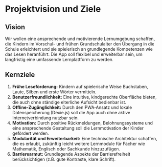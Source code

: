 # Projektvision und Ziele

## Vision

Wir wollen eine ansprechende und motivierende Lernumgebung schaffen, die Kindern im Vorschul- und frühen Grundschulalter den Übergang in die Schule erleichtert und sie spielerisch an grundlegende Kompetenzen wie das Lesen heranführt. Die App soll flexibel und erweiterbar sein, um langfristig eine umfassende Lernplattform zu werden.

## Kernziele

1.  **Frühe Leseförderung:** Kindern auf spielerische Weise Buchstaben, Laute, Silben und erste Wörter vermitteln.
2.  **Benutzerfreundlichkeit:** Eine intuitive, kindgerechte Oberfläche bieten, die auch ohne ständige elterliche Aufsicht bedienbar ist.
3.  **Offline-Zugänglichkeit:** Durch den PWA-Ansatz und lokale Datenspeicherung (Dexie.js) soll die App auch ohne aktive Internetverbindung nutzbar sein.
4.  **Motivation:** Durch positive Rückmeldungen, Belohnungssysteme und eine ansprechende Gestaltung soll die Lernmotivation der Kinder gefördert werden.
5.  **Modularität und Erweiterbarkeit:** Eine technische Architektur schaffen, die es erlaubt, zukünftig leicht weitere Lernmodule für Fächer wie Mathematik, Englisch oder Sachkunde hinzuzufügen.
6.  **Barrierearmut:** Grundlegende Aspekte der Barrierefreiheit berücksichtigen (z.B. gute Kontraste, klare Schrift).